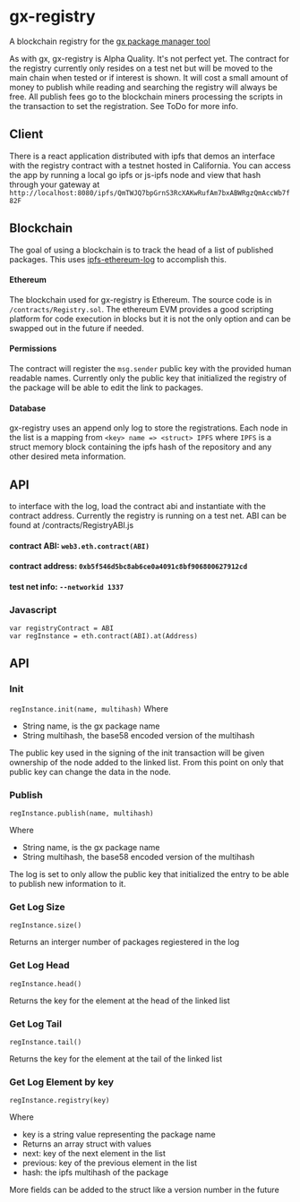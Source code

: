 # gx-registry

A blockchain registry for the [gx package manager tool](https://github.com/whyrusleeping/gx)

As with gx, gx-registry is Alpha Quality. It's not perfect yet. The contract for the registry currently only resides on a test net but will be moved to the main chain when tested or if interest is shown. It will cost a small amount of money to publish while reading and searching the registry will always be free. All publish fees go to the blockchain miners processing the scripts in the transaction to set the registration. See ToDo for more info.

## Client

There is a react application distributed with ipfs that demos an interface with the registry contract with a testnet hosted in California. You can access the app by running a local go ipfs or js-ipfs node and view that hash through your gateway at ```http://localhost:8080/ipfs/QmTWJQ7bpGrnS3RcXAKwRufAm7bxABWRgzQmAccWb7f82F```

## Blockchain

The goal of using a blockchain is to track the head of a list of published packages. This uses [ipfs-ethereum-log](https://github.com/nginnever/ipfs-ethereum-log) to accomplish this.

#### Ethereum

The blockchain used for gx-registry is Ethereum. The source code is in ```/contracts/Registry.sol```. The ethereum EVM provides a good scripting platform for code execution in blocks but it is not the only option and can be swapped out in the future if needed.

#### Permissions

The contract will register the ```msg.sender``` public key with the provided human readable names. Currently only the public key that initialized the registry of the package will be able to edit the link to packages.

#### Database

gx-registry uses an append only log to store the registrations. Each node in the list is a mapping from ```<key> name => <struct> IPFS``` where ```IPFS``` is a struct memory block containing the ipfs hash of the repository and any other desired meta information. 


## API

to interface with the log, load the contract abi and instantiate with the contract address. Currently the registry is running on a test net. ABI can be found at /contracts/RegistryABI.js

#### contract ABI: ```web3.eth.contract(ABI)```

#### contract address:  ```0xb5f546d5bc8ab6ce0a4091c8bf906800627912cd```

#### test net info: ```--networkid 1337```

### Javascript
```
var registryContract = ABI
var regInstance = eth.contract(ABI).at(Address)
```


## API

### Init

```regInstance.init(name, multihash)```
Where
- String name, is the gx package name
- String multihash, the base58 encoded version of the multihash

The public key used in the signing of the init transaction will be given ownership of the node added to the linked list. From this point on only that public key can change the data in the node.

### Publish

``regInstance.publish(name, multihash)``

Where
- String name, is the gx package name
- String multihash, the base58 encoded version of the multihash

The log is set to only allow the public key that initialized the entry to be able to publish new information to it. 


### Get Log Size

``regInstance.size()``

Returns an interger number of packages regiestered in the log


### Get Log Head

``regInstance.head()``

Returns the key for the element at the head of the linked list


### Get Log Tail

``regInstance.tail()``

Returns the key for the element at the tail of the linked list


### Get Log Element by key

``regInstance.registry(key)``

Where

- key is a string value representing the package name
- Returns an array struct with values
 - next: key of the next element in the list
 - previous: key of the previous element in the list
 - hash: the ipfs multihash of the package 
 
More fields can be added to the struct like a version number in the future
